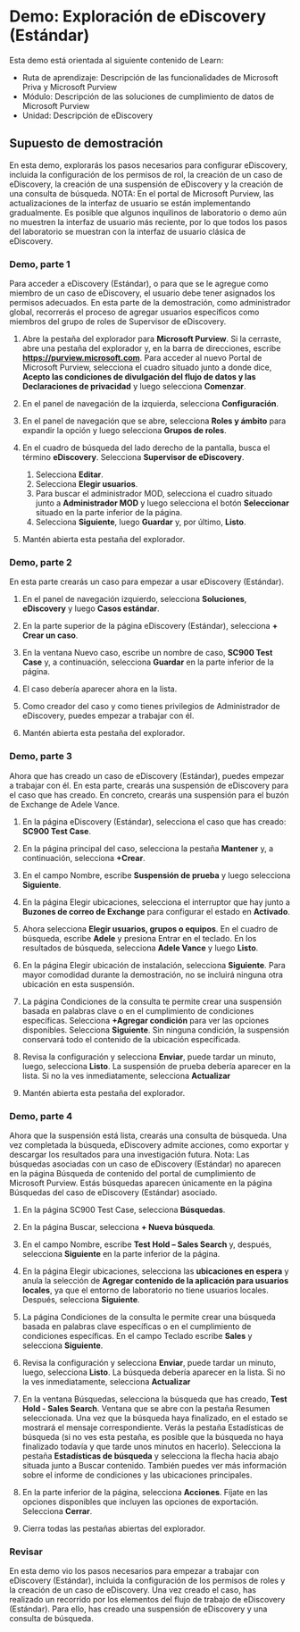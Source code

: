 <!---
---
Demo: Título: "Exploración de eDiscovery" Ruta de aprendizaje/Módulo/Unidad: "Ruta de aprendizaje: Descripción de las funcionalidades de Microsoft Priva y Microsoft Purview; Módulo 3: Descripción de las soluciones de cumplimiento de datos de Microsoft Purview; Unidad 2: Descripción de eDiscovery"
---
--->

# Demo: Exploración de eDiscovery (Estándar)

Esta demo está orientada al siguiente contenido de Learn:

- Ruta de aprendizaje: Descripción de las funcionalidades de Microsoft Priva y Microsoft Purview
- Módulo: Descripción de las soluciones de cumplimiento de datos de Microsoft Purview
- Unidad: Descripción de eDiscovery

## Supuesto de demostración

En esta demo, explorarás los pasos necesarios para configurar eDiscovery, incluida la configuración de los permisos de rol, la creación de un caso de eDiscovery, la creación de una suspensión de eDiscovery y la creación de una consulta de búsqueda.  NOTA: En el portal de Microsoft Purview, las actualizaciones de la interfaz de usuario se están implementando gradualmente. Es posible que algunos inquilinos de laboratorio o demo aún no muestren la interfaz de usuario más reciente, por lo que todos los pasos del laboratorio se muestran con la interfaz de usuario clásica de eDiscovery.

### Demo, parte 1

Para acceder a eDiscovery (Estándar), o para que se le agregue como miembro de un caso de eDiscovery, el usuario debe tener asignados los permisos adecuados. En esta parte de la demostración, como administrador global, recorrerás el proceso de agregar usuarios específicos como miembros del grupo de roles de Supervisor de eDiscovery.

1. Abre la pestaña del explorador para **Microsoft Purview**. Si la cerraste, abre una pestaña del explorador y, en la barra de direcciones, escribe **https://purview.microsoft.com**. Para acceder al nuevo Portal de Microsoft Purview, selecciona el cuadro situado junto a donde dice, **Acepto las condiciones de divulgación del flujo de datos y las Declaraciones de privacidad** y luego selecciona **Comenzar**.  
1. En el panel de navegación de la izquierda, selecciona **Configuración**.
1. En el panel de navegación que se abre, selecciona **Roles y ámbito** para expandir la opción y luego selecciona **Grupos de roles**.
1. En el cuadro de búsqueda del lado derecho de la pantalla, busca el término **eDiscovery**.  Selecciona **Supervisor de eDiscovery**.
    1. Selecciona **Editar**.
    1. Selecciona **Elegir usuarios**.
    1. Para buscar el administrador MOD, selecciona el cuadro situado junto a **Administrador MOD** y luego selecciona el botón **Seleccionar** situado en la parte inferior de la página.
    1. Selecciona **Siguiente**, luego **Guardar** y, por último, **Listo**.

1. Mantén abierta esta pestaña del explorador.

### Demo, parte 2

En esta parte crearás un caso para empezar a usar eDiscovery (Estándar).

1. En el panel de navegación izquierdo, selecciona **Soluciones**, **eDiscovery** y luego **Casos estándar**.

1. En la parte superior de la página eDiscovery (Estándar), selecciona **+ Crear un caso**.

1. En la ventana Nuevo caso, escribe un nombre de caso, **SC900 Test Case** y, a continuación, selecciona **Guardar** en la parte inferior de la página.

1. El caso debería aparecer ahora en la lista.

1. Como creador del caso y como tienes privilegios de Administrador de eDiscovery, puedes empezar a trabajar con él.  

1. Mantén abierta esta pestaña del explorador.

### Demo, parte 3

Ahora que has creado un caso de eDiscovery (Estándar), puedes empezar a trabajar con él.  En esta parte, crearás una suspensión de eDiscovery para el caso que has creado.  En concreto, crearás una suspensión para el buzón de Exchange de Adele Vance.

1. En la página eDiscovery (Estándar), selecciona el caso que has creado: **SC900 Test Case**.

1. En la página principal del caso, selecciona la pestaña **Mantener** y, a continuación, selecciona **+Crear**.

1. En el campo Nombre, escribe **Suspensión de prueba** y luego selecciona **Siguiente**.

1. En la página Elegir ubicaciones, selecciona el interruptor que hay junto a **Buzones de correo de Exchange** para configurar el estado en **Activado**.  

1. Ahora selecciona **Elegir usuarios, grupos o equipos**.  En el cuadro de búsqueda, escribe **Adele** y presiona Entrar en el teclado. En los resultados de búsqueda, selecciona **Adele Vance** y luego **Listo**.

1. En la página Elegir ubicación de instalación, selecciona **Siguiente**.  Para mayor comodidad durante la demostración, no se incluirá ninguna otra ubicación en esta suspensión.

1. La página Condiciones de la consulta te permite crear una suspensión basada en palabras clave o en el cumplimiento de condiciones específicas. Selecciona **+Agregar condición** para ver las opciones disponibles.  Selecciona **Siguiente**. Sin ninguna condición, la suspensión conservará todo el contenido de la ubicación especificada.

1. Revisa la configuración y selecciona **Enviar**, puede tardar un minuto, luego, selecciona **Listo**.  La suspensión de prueba debería aparecer en la lista.  Si no la ves inmediatamente, selecciona **Actualizar**

1. Mantén abierta esta pestaña del explorador.

### Demo, parte 4

Ahora que la suspensión está lista, crearás una consulta de búsqueda.  Una vez completada la búsqueda, eDiscovery admite acciones, como exportar y descargar los resultados para una investigación futura.   Nota: Las búsquedas asociadas con un caso de eDiscovery (Estándar) no aparecen en la página Búsqueda de contenido del portal de cumplimiento de Microsoft Purview. Estás búsquedas aparecen únicamente en la página Búsquedas del caso de eDiscovery (Estándar) asociado.

1. En la página SC900 Test Case, selecciona **Búsquedas**.

1. En la página Buscar, selecciona **+ Nueva búsqueda**.

1. En el campo Nombre, escribe **Test Hold – Sales Search** y, después, selecciona **Siguiente** en la parte inferior de la página.

1. En la página Elegir ubicaciones, selecciona las **ubicaciones en espera** y anula la selección de **Agregar contenido de la aplicación para usuarios locales**, ya que el entorno de laboratorio no tiene usuarios locales. Después, selecciona **Siguiente**.

1. La página Condiciones de la consulta le permite crear una búsqueda basada en palabras clave específicas o en el cumplimiento de condiciones específicas. En el campo Teclado escribe **Sales** y selecciona **Siguiente**.

1. Revisa la configuración y selecciona **Enviar**, puede tardar un minuto, luego, selecciona **Listo**.  La búsqueda debería aparecer en la lista.  Si no la ves inmediatamente, selecciona **Actualizar**

1. En la ventana Búsquedas, selecciona la búsqueda que has creado, **Test Hold - Sales Search**.  Ventana que se abre con la pestaña Resumen seleccionada.  Una vez que la búsqueda haya finalizado, en el estado se mostrará el mensaje correspondiente.  Verás la pestaña Estadísticas de búsqueda (si no ves esta pestaña, es posible que la búsqueda no haya finalizado todavía y que tarde unos minutos en hacerlo).  Selecciona la pestaña **Estadísticas de búsqueda** y selecciona la flecha hacia abajo situada junto a Buscar contenido.  También puedes ver más información sobre el informe de condiciones y las ubicaciones principales.  

1. En la parte inferior de la página, selecciona **Acciones**.  Fíjate en las opciones disponibles que incluyen las opciones de exportación. Selecciona **Cerrar**.

1. Cierra todas las pestañas abiertas del explorador.

### Revisar

En esta demo vio los pasos necesarios para empezar a trabajar con eDiscovery (Estándar), incluida la configuración de los permisos de roles y la creación de un caso de eDiscovery.  Una vez creado el caso, has realizado un recorrido por los elementos del flujo de trabajo de eDiscovery (Estándar). Para ello, has creado una suspensión de eDiscovery y una consulta de búsqueda.
